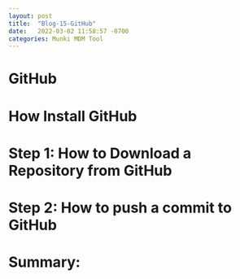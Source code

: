 ```yaml
---
layout: post
title:  "Blog-15-GitHub"
date:   2022-03-02 11:58:57 -0700
categories: Munki MDM Tool
---
```


<h1> GitHub</h1>


<h1>How Install GitHub</h1>

<h1>Step 1: How to Download a Repository from GitHub </h1>

 

<h1>Step 2: How to push a commit to GitHub </h1>


<h1>Summary: </h1>


